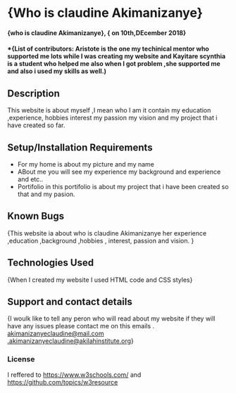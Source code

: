 # {Who is claudine Akimanizanye}
#### {who is claudine Akimanizanye}, { on 10th,DEcember 2018}
#### *{List of contributors:   Aristote  is the one my techinical mentor who supported me  lots while I was creating my website and Kayitare scynthia  is  a student who helped me also when I got    problem ,she supported me  and also i used my skills as well.)

## Description
 This website is about myself ,I mean who I am  it contain my education ,experience, hobbies    interest  my passion  my vision  and my project that  i have created so far.
## Setup/Installation Requirements
* For my home is about my picture and my name
*   ABout me    you will see  my experience my background and experience and etc..
*  Portifolio
in this portifolio is about my  project that i have been created so that  and  my pasion.
## Known Bugs
{This website  ia about  who is claudine Akimanizanye  her experience ,education ,background ,hobbies , interest, passion and vision. }
## Technologies Used
{When I  created my website I used HTML code and CSS styles}
## Support and contact details
{I woulk  like to tell  any peron who will read about my website if they will have any issues please contact me on this  emails 
. akimanizanyeclaudine@mail.com
.akimanizanyeclaudine@akilahinstitute.org}
### License

I reffered to  https://www.w3schools.com/
and https://github.com/topics/w3resource
  